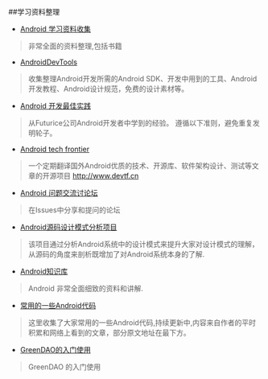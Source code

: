 ##学习资料整理

- [Android 学习资料收集](https://github.com/Freelander/Android_Data)
>非常全面的资料整理,包括书籍

- [AndroidDevTools](https://github.com/inferjay/AndroidDevTools)
>收集整理Android开发所需的Android SDK、开发中用到的工具、Android开发教程、Android设计规范，免费的设计素材等。

- [Android 开发最佳实践](https://github.com/futurice/android-best-practices/blob/master/translations/Chinese/README.cn.md)
>从Futurice公司Android开发者中学到的经验。 遵循以下准则，避免重复发明轮子。

- [Android tech frontier](https://github.com/bboyfeiyu/android-tech-frontier)
>一个定期翻译国外Android优质的技术、开源库、软件架构设计、测试等文章的开源项目 http://www.devtf.cn

- [Android 问题交流讨论坛](https://github.com/android-cn/android-discuss)
>在Issues中分享和提问的论坛

- [Android源码设计模式分析项目](https://github.com/simple-android-framework-exchange/android_design_patterns_analysis)
> 该项目通过分析Android系统中的设计模式来提升大家对设计模式的理解，从源码的角度来剖析既增加了对Android系统本身的了解.

- [Android知识库](http://lib.csdn.net/base/15)
> Android 非常全面细致的资料和讲解.

- [常用的一些Android代码](https://github.com/jiang111/awesome-android-tips/blob/master/README.md)
> 这里收集了大家常用的一些Android代码,持续更新中,内容来自作者的平时积累和网络上看到的文章，部分原文地址在最下方。

- [GreenDAO的入门使用](https://github.com/tangqi92/MyGreenDAO)
> GreenDAO 的入门使用

